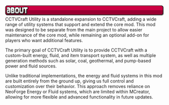 ![Image](https://raw.githubusercontent.com/northwesttrees-gaming/CCTVCraft5Utility/refs/heads/main/pages/curseforge_about.png)
CCTVCraft Utility is a standalone expansion to CCTVCraft, adding a wide range of utility systems that support and extend the core mod. This mod was designed to be separate from the main project to allow easier maintenance of the core mod, while remaining an optional add-on for players who want additional features.

The primary goal of CCTVCraft Utility is to provide CCTVCraft with a custom-built energy, fluid, and item transport system, as well as multiple generation methods such as solar, coal, geothermal, and pump-based power and fluid sources.

Unlike traditional implementations, the energy and fluid systems in this mod are built entirely from the ground up, giving us full control and customization over their behavior. This approach removes reliance on NeoForge Energy or Fluid systems, which are limited within MCreator, allowing for more flexible and advanced functionality in future updates.
